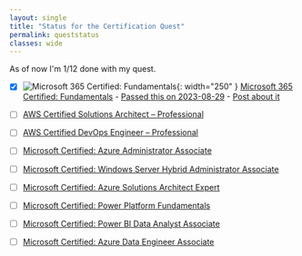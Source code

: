 ```yaml
---
layout: single
title: "Status for the Certification Quest"
permalink: queststatus
classes: wide
---
```




As of now I'm 1/12 done with my quest. 

- [x] ![Microsoft 365 Certified: Fundamentals](https://learn.microsoft.com/media/learn/certification/badges/microsoft-certified-fundamentals-badge.svg?branch=main){: width="250" } [Microsoft 365 Certified: Fundamentals](https://learn.microsoft.com/en-us/certifications/microsoft-365-fundamentals/) - [Passed this on 2023-08-29](https://learn.microsoft.com/api/credentials/share/en-us/OleRandHendriksen-9681/E31F7C2CEA601457?sharingId=1CF91CEEF57A27BB) - [Post about it](/certifications/2023/08/29/1-out-of-12.html)
- [ ] [AWS Certified Solutions Architect – Professional](https://aws.amazon.com/certification/certified-solutions-architect-professional/?ch=sec&sec=rmg&d=1)
- [ ] [AWS Certified DevOps Engineer – Professional](https://aws.amazon.com/certification/certified-solutions-architect-professional/?ch=sec&sec=rmg&d=1)
- [ ] [Microsoft Certified: Azure Administrator Associate](https://learn.microsoft.com/en-us/certifications/azure-administrator/)
- [ ] [Microsoft Certified: Windows Server Hybrid Administrator Associate](https://learn.microsoft.com/en-us/certifications/windows-server-hybrid-administrator/)
- [ ] [Microsoft Certified: Azure Solutions Architect Expert](https://learn.microsoft.com/en-us/certifications/azure-solutions-architect/)
- [ ] [Microsoft Certified: Power Platform Fundamentals](https://learn.microsoft.com/en-us/certifications/power-platform-fundamentals/)
- [ ] [Microsoft Certified: Power BI Data Analyst Associate](https://learn.microsoft.com/en-us/certifications/power-bi-data-analyst-associate/)
- [ ] [Microsoft Certified: Azure Data Engineer Associate](https://learn.microsoft.com/en-us/certifications/azure-data-engineer/)

